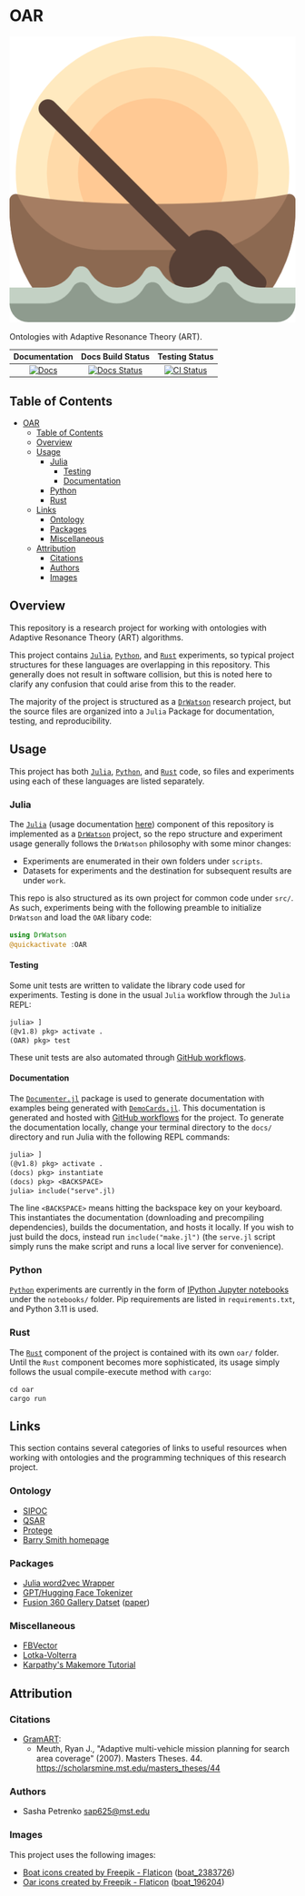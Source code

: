 # OAR

[![oar-header](docs/src/assets/logo.png)][docs-url]

Ontologies with Adaptive Resonance Theory (ART).

| **Documentation** | **Docs Build Status**|  **Testing Status** |
|:-----------------:|:--------------------:|:-------------------:|
| [![Docs][docs-img]][docs-url] | [![Docs Status][doc-status-img]][doc-status-url] | [![CI Status][ci-img]][ci-url]  |

[doc-status-img]: https://github.com/AP6YC/OAR/actions/workflows/Documentation.yml/badge.svg
[doc-status-url]: https://github.com/AP6YC/OAR/actions/workflows/Documentation.yml

[docs-img]: https://img.shields.io/badge/docs-blue.svg
[docs-url]: https://AP6YC.github.io/OAR/dev/

[ci-img]: https://github.com/AP6YC/OAR/workflows/CI/badge.svg
[ci-url]: https://github.com/AP6YC/OAR/actions?query=workflow%3ACI

## Table of Contents

- [OAR](#oar)
  - [Table of Contents](#table-of-contents)
  - [Overview](#overview)
  - [Usage](#usage)
    - [Julia](#julia)
      - [Testing](#testing)
      - [Documentation](#documentation)
    - [Python](#python)
    - [Rust](#rust)
  - [Links](#links)
    - [Ontology](#ontology)
    - [Packages](#packages)
    - [Miscellaneous](#miscellaneous)
  - [Attribution](#attribution)
    - [Citations](#citations)
    - [Authors](#authors)
    - [Images](#images)

[1]: https://julialang.org/
[2]: https://www.python.org/
[3]: https://docs.julialang.org/en/v1/
[4]: https://juliadynamics.github.io/DrWatson.jl/dev/
[5]: https://jupyter.org/
[6]: https://docs.github.com/en/actions/using-workflows
[7]: https://documenter.juliadocs.org/stable/
[8]: https://democards.juliadocs.org/stable/
[9]: https://www.rust-lang.org/

## Overview

This repository is a research project for working with ontologies with Adaptive Resonance Theory (ART) algorithms.

This project contains [`Julia`][1], [`Python`][2], and [`Rust`][9] experiments, so typical project structures for these languages are overlapping in this repository.
This generally does not result in software collision, but this is noted here to clarify any confusion that could arise from this to the reader.

The majority of the project is structured as a [`DrWatson`][4] research project, but the source files are organized into a `Julia` Package for documentation, testing, and reproducibility.

## Usage

This project has both [`Julia`][1], [`Python`][2], and [`Rust`][9] code, so files and experiments using each of these languages are listed separately.

### Julia

The [`Julia`][1] (usage documentation [here][3]) component of this repository is implemented as a [`DrWatson`][4] project, so the repo structure and experiment usage generally follows the `DrWatson` philosophy with some minor changes:

- Experiments are enumerated in their own folders under `scripts`.
- Datasets for experiments and the destination for subsequent results are under `work`.

This repo is also structured as its own project for common code under `src/`.
As such, experiments being with the following preamble to initialize `DrWatson` and load the `OAR` libary code:

```julia
using DrWatson
@quickactivate :OAR
```

#### Testing

Some unit tests are written to validate the library code used for experiments.
Testing is done in the usual `Julia` workflow through the `Julia` REPL:

```julia-repl
julia> ]
(@v1.8) pkg> activate .
(OAR) pkg> test
```

These unit tests are also automated through [GitHub workflows][6].

#### Documentation

The [`Documenter.jl`][7] package is used to generate documentation with examples being generated with [`DemoCards.jl`][8].
This documentation is generated and hosted with [GitHub workflows][6] for the project.
To generate the documentation locally, change your terminal directory to the `docs/` directory and run Julia with the following REPL commands:

```julia-repl
julia> ]
(@v1.8) pkg> activate .
(docs) pkg> instantiate
(docs) pkg> <BACKSPACE>
julia> include("serve".jl)
```

The line `<BACKSPACE>` means hitting the backspace key on your keyboard.
This instantiates the documentation (downloading and precompiling dependencies), builds the documentation, and hosts it locally.
If you wish to just build the docs, instead run `include("make.jl")` (the `serve.jl` script simply runs the make script and runs a local live server for convenience).

### Python

[`Python`][2] experiments are currently in the form of [IPython Jupyter notebooks][5] under the `notebooks/` folder.
Pip requirements are listed in `requirements.txt`, and Python 3.11 is used.

### Rust

The [`Rust`][9] component of the project is contained with its own `oar/` folder.
Until the `Rust` component becomes more sophisticated, its usage simply follows the usual compile-execute method with `cargo`:

```shell
cd oar
cargo run
```

## Links

This section contains several categories of links to useful resources when working with ontologies and the programming techniques of this research project.

### Ontology

- [SIPOC](https://www.wikiwand.com/en/SIPOC)
- [QSAR](https://www.wikiwand.com/en/Quantitative_structure%E2%80%93activity_relationship)
- [Protege](https://protege.stanford.edu/)
- [Barry Smith homepage](http://ontology.buffalo.edu/smith/)

### Packages

- [Julia word2vec Wrapper](https://github.com/JuliaText/Word2Vec.jl)
- [GPT/Hugging Face Tokenizer](https://github.com/huggingface/tokenizers)
- [Fusion 360 Gallery Datset](https://github.com/AutodeskAILab/Fusion360GalleryDataset) ([paper](https://arxiv.org/pdf/2010.02392.pdf))

### Miscellaneous

- [FBVector](https://github.com/facebook/folly/blob/main/folly/docs/FBVector.md)
- [Lotka-Volterra](https://www.wikiwand.com/en/Lotka%E2%80%93Volterra_equations)
- [Karpathy's Makemore Tutorial](https://youtu.be/PaCmpygFfXo)

## Attribution

### Citations

- [GramART](https://scholarsmine.mst.edu/masters_theses/44):
  - Meuth, Ryan J., "Adaptive multi-vehicle mission planning for search area coverage" (2007). Masters Theses. 44. https://scholarsmine.mst.edu/masters_theses/44

### Authors

- Sasha Petrenko <sap625@mst.edu>

### Images

This project uses the following images:

- [Boat icons created by Freepik - Flaticon](https://www.flaticon.com/free-icons/boat) ([boat_2383726](https://www.flaticon.com/free-icon/boat_2383726))
- [Oar icons created by Freepik - Flaticon](https://www.flaticon.com/free-icons/oar) ([boat_196204](https://www.flaticon.com/free-icon/boat_196204))
